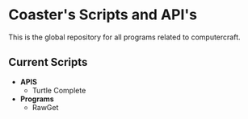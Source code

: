 <h1>Coaster's Scripts and API's</h1>
This is the global repository for all programs related to computercraft.

<h2>Current Scripts</h2>
<ul>
	<li>
		<b>APIS</b>
		<ul>
			<li>
				Turtle Complete
			</li>
		</ul>
	</li>
	<li>
		<b>Programs</b>
		<ul>
			<li>
				RawGet
			</li>
		</ul>
	</li>
</ul>